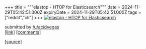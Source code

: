 +++
title = """elastop - HTOP for Elasticsearch"""
date = 2024-11-29T05:42:51.000Z
expiryDate = 2024-11-29T05:42:51.000Z
tags = ["reddit","cli"]
+++
[![elastop - HTOP for Elasticsearch](https://preview.redd.it/kx6cubkd3s3e1.png?width=640&crop=smart&auto=webp&s=70422336488ca83af31d30ea9a0cec91cd40ad87 "elastop - HTOP for Elasticsearch")](https://www.reddit.com/r/commandline/comments/1h2evoj/elastop_htop_for_elasticsearch/)

submitted by [/u/acidvegas](https://www.reddit.com/user/acidvegas)  
[\[link\]](https://i.redd.it/kx6cubkd3s3e1.png) [\[comments\]](https://www.reddit.com/r/commandline/comments/1h2evoj/elastop_htop_for_elasticsearch/)

[[source]](https://www.reddit.com/r/commandline/comments/1h2evoj/elastop_htop_for_elasticsearch/)
